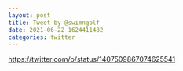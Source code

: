```yaml
--- 
layout: post 
title: Tweet by @swimngolf 
date: 2021-06-22 1624411482 
categories: twitter 
--- 
```

https://twitter.com/o/status/1407509867074625541